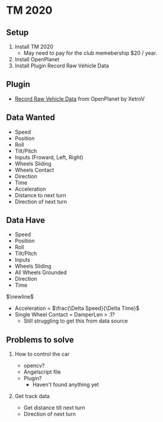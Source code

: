 # TM 2020

## Setup
1. Install TM 2020
	- May need to pay for the club memebership $20 / year.
2. Install OpenPlanet
3. Install Plugin Record Raw Vehicle Data
## Plugin
- [Record Raw Vehicle Data](https://openplanet.dev/plugin/recordrawvehicledata) from OpenPlanet by XetroV

## Data Wanted

- Speed
- Position
- Roll
- Tilt/Pitch
- Inputs (Froward, Left, Right)
- Wheels Sliding
- Wheels Contact
- Direction
- Time
- Acceleration
- Distance to next turn
- Direction of next turn

## Data Have

- Speed
- Position
- Roll
- Tilt/Pitch
- Inputs
- Wheels Sliding
- All Wheels Grounded
- Direction
- Time

$\newline$
- Acceleration = $\frac{\Delta Speed}{\Delta Time}$
- Single Wheel Contact = DamperLen > .1?
	- Still struggling to get this from data source


## Problems to solve
1. How to control the car
	- opencv?
	- Angelscript file
	- Plugin?
		- Haven't found anything yet

2. Get track data
	- Get distance till next turn
	- Direction of next turn